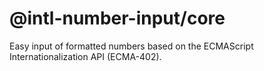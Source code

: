 # @intl-number-input/core
Easy input of formatted numbers based on the ECMAScript Internationalization API (ECMA-402).
